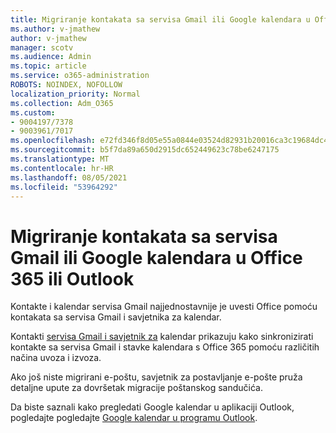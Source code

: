 ```yaml
---
title: Migriranje kontakata sa servisa Gmail ili Google kalendara u Office 365 ili Outlook
ms.author: v-jmathew
author: v-jmathew
manager: scotv
ms.audience: Admin
ms.topic: article
ms.service: o365-administration
ROBOTS: NOINDEX, NOFOLLOW
localization_priority: Normal
ms.collection: Adm_O365
ms.custom:
- 9004197/7378
- 9003961/7017
ms.openlocfilehash: e72fd346f8d05e55a0844e03524d82931b20016ca3c19684dc4cd12f3df621a3
ms.sourcegitcommit: b5f7da89a650d2915dc652449623c78be6247175
ms.translationtype: MT
ms.contentlocale: hr-HR
ms.lasthandoff: 08/05/2021
ms.locfileid: "53964292"
---
```

# <a name="migrate-gmail-contacts-or-google-calendars-to-office-365-or-outlook"></a>Migriranje kontakata sa servisa Gmail ili Google kalendara u Office 365 ili Outlook

Kontakte i kalendar servisa Gmail najjednostavnije je uvesti Office pomoću kontakata sa servisa Gmail i savjetnika za kalendar.

Kontakti [servisa Gmail i savjetnik za](https://go.microsoft.com/fwlink/?linkid=2134386) kalendar prikazuju kako sinkronizirati kontakte sa servisa Gmail i stavke kalendara s Office 365 pomoću različitih načina uvoza i izvoza.

Ako još niste migrirani e-poštu, savjetnik za postavljanje e-pošte pruža detaljne upute za dovršetak migracije poštanskog sandučića. [](https://go.microsoft.com/fwlink/?linkid=2133951)

Da biste saznali kako pregledati Google kalendar u aplikaciji Outlook, pogledajte pogledajte [Google kalendar u programu Outlook](https://go.microsoft.com/fwlink/?linkid=2083939).
